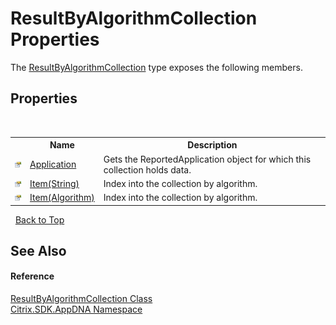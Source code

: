 # ResultByAlgorithmCollection Properties
 

The <a href="T_Citrix_SDK_AppDNA_ResultByAlgorithmCollection">ResultByAlgorithmCollection</a> type exposes the following members.


## Properties
&nbsp;<table><tr><th></th><th>Name</th><th>Description</th></tr><tr><td>![Public property](media/pubproperty.gif "Public property")</td><td><a href="P_Citrix_SDK_AppDNA_ResultByAlgorithmCollection_Application">Application</a></td><td>
Gets the ReportedApplication object for which this collection holds data.</td></tr><tr><td>![Public property](media/pubproperty.gif "Public property")</td><td><a href="P_Citrix_SDK_AppDNA_ResultByAlgorithmCollection_Item_1">Item(String)</a></td><td>
Index into the collection by algorithm.</td></tr><tr><td>![Public property](media/pubproperty.gif "Public property")</td><td><a href="P_Citrix_SDK_AppDNA_ResultByAlgorithmCollection_Item">Item(Algorithm)</a></td><td>
Index into the collection by algorithm.</td></tr></table>&nbsp;
<a href="#resultbyalgorithmcollection-properties">Back to Top</a>

## See Also


#### Reference
<a href="T_Citrix_SDK_AppDNA_ResultByAlgorithmCollection">ResultByAlgorithmCollection Class</a><br /><a href="N_Citrix_SDK_AppDNA">Citrix.SDK.AppDNA Namespace</a><br />